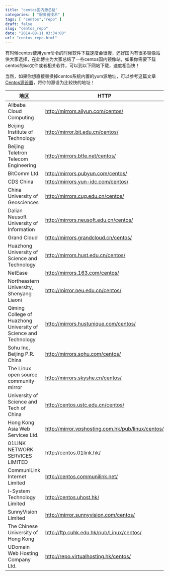 ```yaml
---
title: "centos国内源总结"
categories: [ "服务器技术" ]
tags: [ "centos","repo" ]
draft: false
slug: "centos_repo"
date: "2014-08-11 03:34:00"
url: "centos_repo.html"
---
```


有时候centos使用yum命令的时候软件下载速度会很慢，还好国内有很多镜像站供大家选择，在此博主为大家总结了一些centos国内镜像站，如果你需要下载centos的iso文件或者相关软件，可以到以下网站下载，速度相当快！

当然，如果你想直接替换掉centos系统内置的yum源地址，可以参考这篇文章[Centos源设置][1]，将你的源设为比较快的地址！

|地区|HTTP|
|--------|--------|
|Alibaba Cloud Computing|http://mirrors.aliyun.com/centos/ |
|Beijing Institute of Technology|http://mirror.bit.edu.cn/centos/ |
|Beijing Teletron Telecom Engineering|http://mirrors.btte.net/centos/ |
|BitComm Ltd.|http://mirrors.pubyun.com/centos/ |
|CDS China|http://mirrors.yun-idc.com/centos/ |
|China University of Geosciences|http://mirrors.cug.edu.cn/centos/ |
|Dalian Neusoft University of Information|http://mirrors.neusoft.edu.cn/centos/ |
|Grand Cloud|http://mirrors.grandcloud.cn/centos/ |
|Huazhong University of Science and Technology|http://mirrors.hust.edu.cn/centos/ |
|NetEase|http://mirrors.163.com/centos/ |
|Northeastern University, Shenyang Liaoni|http://mirror.neu.edu.cn/centos/ |
|Qiming College of Huazhong University of Science and Technology|http://mirrors.hustunique.com/centos/ |
|Sohu Inc, Beijing P.R. China|http://mirrors.sohu.com/centos/ |
|The Linux open source community mirror|http://mirrors.skyshe.cn/centos/ |
|University of Science and Tech of China|http://centos.ustc.edu.cn/centos/ |
|Hong Kong Asia Web Services Ltd.|http://mirror.vpshosting.com.hk/pub/linux/centos/ |
|01LINK NETWORK SERVICES LIMITED|http://centos.01link.hk/ |
|CommuniLink Internet Limited|http://centos.communilink.net/ |
|i-System Technology Limited|http://centos.uhost.hk/ |
|SunnyVision Limited|http://mirror.sunnyvision.com/centos/ |
|The Chinese University of Hong Kong|http://ftp.cuhk.edu.hk/pub/Linux/centos/ |
|UDomain Web Hosting Company Ltd.|http://repo.virtualhosting.hk/centos/ |


  [1]: https://blog.phpgao.com/repo_for_centos.html